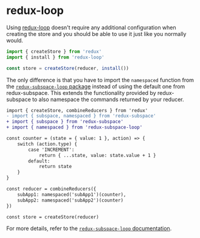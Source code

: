 # redux-loop

Using [redux-loop](https://github.com/redux-loop/redux-loop) doesn't require any additional configuration when creating the store and you should be able to use it just like you normally would.

```javascript
import { createStore } from 'redux'
import { install } from 'redux-loop'

const store = createStore(reducer, install())
```

The only difference is that you have to import the `namespaced` function from the [`redux-subspace-loop` package](https://github.com/ioof-holdings/redux-subspace/tree/master/packages/redux-subspace-loop) instead of using the default one from redux-subspace. This extends the functionality provided by redux-subspace to also namespace the commands returned by your reducer.

```diff
import { createStore, combineReducers } from 'redux'
- import { subspace, namespaced } from 'redux-subspace'
+ import { subspace } from 'redux-subspace'
+ import { namespaced } from 'redux-subspace-loop'

const counter = (state = { value: 1 }, action) => {
    switch (action.type) {
        case 'INCREMENT':
            return { ...state, value: state.value + 1 }
        default:
            return state
    }
}

const reducer = combineReducers({
    subApp1: namespaced('subApp1')(counter),
    subApp2: namespaced('subApp2')(counter)
})

const store = createStore(reducer)
```

For more details, refer to the [`redux-subspace-loop` documentation](/packages/redux-subspace-loop/README.md).
